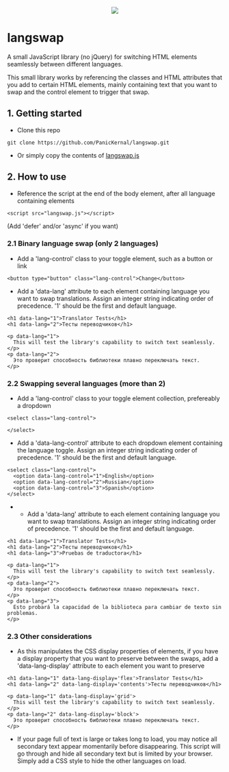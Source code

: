 <p align='center'><img src='https://user-images.githubusercontent.com/97374804/150049082-5a0cf5c8-2cbc-437a-8671-7c8619b7bdd7.png'></p>

# langswap
A small JavaScript library (no jQuery) for switching HTML elements seamlessly between different languages.

This small library works by referencing the classes and HTML attributes that you add to certain HTML elements, mainly containing text that you want to swap and the control element to trigger that swap.

## 1. Getting started
- Clone this repo
```
git clone https://github.com/PanicKernal/langswap.git
```
- Or simply copy the contents of [langswap.js](langswap.js)

## 2. How to use
- Reference the script at the end of the body element, after all language containing elements
```
<script src="langswap.js"></script>
```
(Add 'defer' and/or 'async' if you want)
### 2.1 Binary language swap (only 2 languages)
- Add a 'lang-control' class to your toggle element, such as a button or link
```
<button type="button" class="lang-control">Change</button>
```
- Add a 'data-lang' attribute to each element containing language you want to swap translations. Assign an integer string indicating order of precedence. '1' should be the first and default language.
```
<h1 data-lang="1">Translator Tests</h1>
<h1 data-lang="2">Тесты переводчиков</h1>

<p data-lang="1">
  This will test the library's capability to switch text seamlessly.
</p>
<p data-lang="2">
  Это проверит способность библиотеки плавно переключать текст.
</p>
```

### 2.2 Swapping several languages (more than 2)
- Add a 'lang-control' class to your toggle element collection, prefereably a dropdown
```
<select class="lang-control">

</select>
```
- Add a 'data-lang-control' attribute to each dropdown element containing the language toggle. Assign an integer string indicating order of precedence. '1' should be the first and default language.
```
<select class="lang-control">
  <option data-lang-control="1">English</option>
  <option data-lang-control="2">Russian</option>
  <option data-lang-control="3">Spanish</option>
</select>
```
- - Add a 'data-lang' attribute to each element containing language you want to swap translations. Assign an integer string indicating order of precedence. '1' should be the first and default language.
```
<h1 data-lang="1">Translator Tests</h1>
<h1 data-lang="2">Тесты переводчиков</h1>
<h1 data-lang="3">Pruebas de traductora</h1>

<p data-lang="1">
  This will test the library's capability to switch text seamlessly.
</p>
<p data-lang="2">
  Это проверит способность библиотеки плавно переключать текст.
</p>
<p data-lang="3">
  Esto probará la capacidad de la biblioteca para cambiar de texto sin problemas.
</p>
```

### 2.3 Other considerations
- As this manipulates the CSS display properties of elements, if you have a display property that you want to preserve between the swaps, add a 'data-lang-display' attribute to each element you want to preserve
```
<h1 data-lang="1" data-lang-display='flex'>Translator Tests</h1>
<h1 data-lang="2" data-lang-display='contents'>Тесты переводчиков</h1>

<p data-lang="1" data-lang-display='grid'>
  This will test the library's capability to switch text seamlessly.
</p>
<p data-lang="2" data-lang-display='block'>
  Это проверит способность библиотеки плавно переключать текст.
</p>
```
- If your page full of text is large or takes long to load, you may notice all secondary text appear momentarily before disappearing. This script will go through and hide all secondary text but is limited by your browser. Simply add a CSS style to hide the other languages on load.
